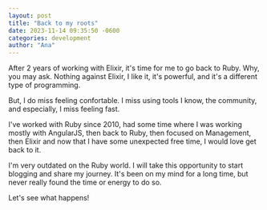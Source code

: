 ```yaml
---
layout: post
title: "Back to my roots"
date: 2023-11-14 09:35:50 -0600
categories: development
author: "Ana"
---
```


After 2 years of working with Elixir, it's time for me to go back to Ruby.
Why, you may ask.
Nothing against Elixir, I like it, it's powerful, and it's a different type of programming.

But, I do miss feeling confortable. I miss using tools I know, the community, and especially, I miss feeling fast.

I've worked with Ruby since 2010, had some time where I was working mostly with AngularJS, then back to Ruby, then focused on Management, then Elixir and now that I have some unexpected free time, I would love get back to it.

I'm very outdated on the Ruby world. I will take this opportunity to start blogging and share my journey. It's been on my mind for a long time, but never really found the time or energy to do so.

Let's see what happens!
